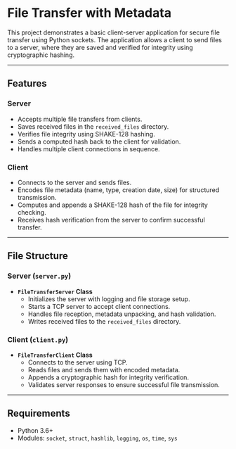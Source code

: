 # File Transfer with Metadata

This project demonstrates a basic client-server application for secure file transfer using Python sockets. The application allows a client to send files to a server, where they are saved and verified for integrity using cryptographic hashing.

---

## Features

### **Server**
- Accepts multiple file transfers from clients.
- Saves received files in the `received_files` directory.
- Verifies file integrity using SHAKE-128 hashing.
- Sends a computed hash back to the client for validation.
- Handles multiple client connections in sequence.

### **Client**
- Connects to the server and sends files.
- Encodes file metadata (name, type, creation date, size) for structured transmission.
- Computes and appends a SHAKE-128 hash of the file for integrity checking.
- Receives hash verification from the server to confirm successful transfer.

---

## File Structure

### **Server (`server.py`)**
- **`FileTransferServer` Class**
  - Initializes the server with logging and file storage setup.
  - Starts a TCP server to accept client connections.
  - Handles file reception, metadata unpacking, and hash validation.
  - Writes received files to the `received_files` directory.

### **Client (`client.py`)**
- **`FileTransferClient` Class**
  - Connects to the server using TCP.
  - Reads files and sends them with encoded metadata.
  - Appends a cryptographic hash for integrity verification.
  - Validates server responses to ensure successful file transmission.

---

## Requirements

- Python 3.6+
- Modules: `socket`, `struct`, `hashlib`, `logging`, `os`, `time`, `sys`
